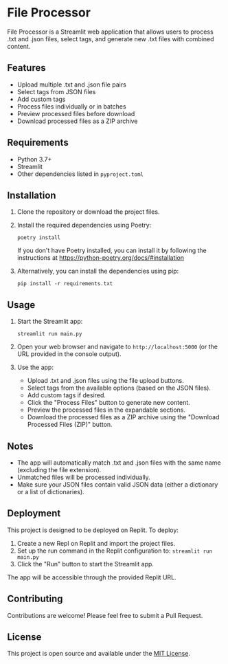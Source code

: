 # File Processor

File Processor is a Streamlit web application that allows users to process .txt and .json files, select tags, and generate new .txt files with combined content.

## Features

- Upload multiple .txt and .json file pairs
- Select tags from JSON files
- Add custom tags
- Process files individually or in batches
- Preview processed files before download
- Download processed files as a ZIP archive

## Requirements

- Python 3.7+
- Streamlit
- Other dependencies listed in `pyproject.toml`

## Installation

1. Clone the repository or download the project files.

2. Install the required dependencies using Poetry:

   ```
   poetry install
   ```

   If you don't have Poetry installed, you can install it by following the instructions at https://python-poetry.org/docs/#installation

3. Alternatively, you can install the dependencies using pip:

   ```
   pip install -r requirements.txt
   ```

## Usage

1. Start the Streamlit app:

   ```
   streamlit run main.py
   ```

2. Open your web browser and navigate to `http://localhost:5000` (or the URL provided in the console output).

3. Use the app:
   - Upload .txt and .json files using the file upload buttons.
   - Select tags from the available options (based on the JSON files).
   - Add custom tags if desired.
   - Click the "Process Files" button to generate new content.
   - Preview the processed files in the expandable sections.
   - Download the processed files as a ZIP archive using the "Download Processed Files (ZIP)" button.

## Notes

- The app will automatically match .txt and .json files with the same name (excluding the file extension).
- Unmatched files will be processed individually.
- Make sure your JSON files contain valid JSON data (either a dictionary or a list of dictionaries).

## Deployment

This project is designed to be deployed on Replit. To deploy:

1. Create a new Repl on Replit and import the project files.
2. Set up the run command in the Replit configuration to: `streamlit run main.py`
3. Click the "Run" button to start the Streamlit app.

The app will be accessible through the provided Replit URL.

## Contributing

Contributions are welcome! Please feel free to submit a Pull Request.

## License

This project is open source and available under the [MIT License](LICENSE).

